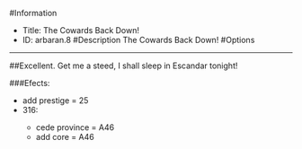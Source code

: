 #Information
 - Title: The Cowards Back Down!
 - ID: arbaran.8
#Description
The Cowards Back Down!
#Options

___
##Excellent. Get me a steed, I shall sleep in Escandar tonight!

###Efects:<ul><li>add prestige = 25</li><li>316:</li><ul><li>cede province = A46</li><li>add core = A46</li></ul></ul>
